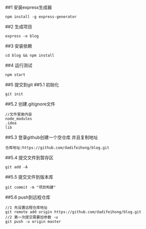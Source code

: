 ##1 安装express生成器
```
npm install -g express-generator
```
##2 生成项目
```
express -e blog
```
##3 安装依赖
```
cd blog && npm install
```
##4 运行测试
```
npm start  
```
##5 提交到git
##5.1 初始化
```
git init
```
##5.2 创建.gitignore文件
```
//文件里面内容
node_modules
.idea
lib
```
##5.3 登录github创建一个空仓库 并且复制地址
```
仓库地址:https://github.com/dadifeihong/blog.git
```
##5.4 提交文件到暂存区
```
git add -A
```
##5.5 提交文件到版本库
```
git commit -m "项目构建"
```
##5.6 push到远程仓库
```
//1 先设置远程仓库地址
git remote add origin https://github.com/dadifeihong/blog.git
//2 第一次提交需要加参数 -u
git push -u origin master
```